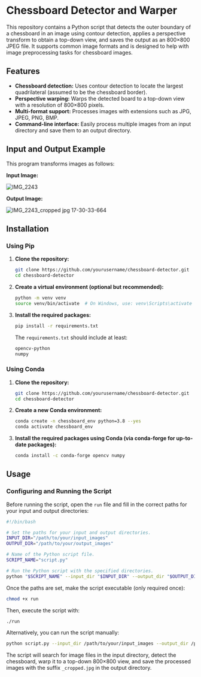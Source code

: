 # Chessboard Detector and Warper

This repository contains a Python script that detects the outer boundary of a chessboard in an image using contour detection, applies a perspective transform to obtain a top-down view, and saves the output as an 800×800 JPEG file. It supports common image formats and is designed to help with image preprocessing tasks for chessboard images.

## Features

- **Chessboard detection:** Uses contour detection to locate the largest quadrilateral (assumed to be the chessboard border).
- **Perspective warping:** Warps the detected board to a top-down view with a resolution of 800×800 pixels.
- **Multi-format support:** Processes images with extensions such as JPG, JPEG, PNG, BMP.
- **Command-line interface:** Easily process multiple images from an input directory and save them to an output directory.

## Input and Output Example

This program transforms images as follows:

**Input Image:**

![IMG_2243](https://github.com/user-attachments/assets/fc5c3fab-2998-4063-b977-5171ae74eea4)


**Output Image:**

![IMG_2243_cropped jpg 17-30-33-664](https://github.com/user-attachments/assets/8c668d15-49a1-4037-bfb6-f6f09a2a698c)


## Installation

### Using Pip

1. **Clone the repository:**

   ```bash
   git clone https://github.com/yourusername/chessboard-detector.git
   cd chessboard-detector
   ```

2. **Create a virtual environment (optional but recommended):**

   ```bash
   python -m venv venv
   source venv/bin/activate  # On Windows, use: venv\Scripts\activate
   ```

3. **Install the required packages:**

   ```bash
   pip install -r requirements.txt
   ```

   The `requirements.txt` should include at least:

   ```txt
   opencv-python
   numpy
   ```

### Using Conda

1. **Clone the repository:**

   ```bash
   git clone https://github.com/yourusername/chessboard-detector.git
   cd chessboard-detector
   ```

2. **Create a new Conda environment:**

   ```bash
   conda create -n chessboard_env python=3.8 --yes
   conda activate chessboard_env
   ```

3. **Install the required packages using Conda (via conda-forge for up-to-date packages):**

   ```bash
   conda install -c conda-forge opencv numpy
   ```

## Usage

### Configuring and Running the Script

Before running the script, open the `run` file and fill in the correct paths for your input and output directories:

```bash
#!/bin/bash

# Set the paths for your input and output directories.
INPUT_DIR="/path/to/your/input_images"
OUTPUT_DIR="/path/to/your/output_images"

# Name of the Python script file.
SCRIPT_NAME="script.py"

# Run the Python script with the specified directories.
python "$SCRIPT_NAME" --input_dir "$INPUT_DIR" --output_dir "$OUTPUT_DIR"
```

Once the paths are set, make the script executable (only required once):

```bash
chmod +x run
```

Then, execute the script with:

```bash
./run
```

Alternatively, you can run the script manually:

```bash
python script.py --input_dir /path/to/your/input_images --output_dir /path/to/your/output_images
```

The script will search for image files in the input directory, detect the chessboard, warp it to a top-down 800×800 view, and save the processed images with the suffix `_cropped.jpg` in the output directory.

